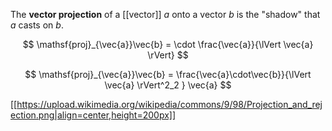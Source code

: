 The **vector projection** of a [[vector]] $a$ onto a vector $b$ is the "shadow" that $a$ casts on $b$.

$$
\mathsf{proj}_{\vec{a}}\vec{b} = \cdot \frac{\vec{a}}{\lVert \vec{a} \rVert}
$$

$$
\mathsf{proj}_{\vec{a}}\vec{b} = \frac{\vec{a}\cdot\vec{b}}{\lVert \vec{a} \rVert^2_2 } \vec{a}
$$

[[https://upload.wikimedia.org/wikipedia/commons/9/98/Projection_and_rejection.png|align=center,height=200px]]